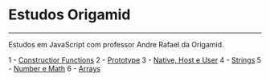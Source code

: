# Estudos Origamid

---

Estudos em JavaScript com professor Andre Rafael da Origamid.

1 - [Constructior Functions](https://github.com/cortelucas/aulas-origamid/tree/master/1%20-%20constructor%20function)
2 - [Prototype](https://github.com/cortelucas/aulas-origamid/tree/master/2%20-%20prototype)
3 - [Native, Host e User](https://github.com/cortelucas/aulas-origamid/tree/master/3%20-%20native%2C%20host%20e%20user)
4 - [Strings](https://github.com/cortelucas/aulas-origamid/tree/master/4%20-%20Strings)
5 - [Number e Math](https://github.com/cortelucas/aulas-origamid/tree/master/5%20-%20number%20e%20math)
6 - [Arrays](https://github.com/cortelucas/aulas-origamid/tree/master/6%20-%20array)